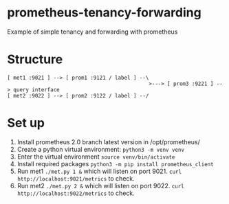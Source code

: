 # prometheus-tenancy-forwarding
Example of simple tenancy and forwarding with prometheus

# Structure

    [ met1 :9021 ] --> [ prom1 :9121 / label ] --\
                                                  >---> [ prom3 :9221 ] --> query interface
    [ met2 :9022 ] --> [ prom2 :9122 / label ] --/


# Set up

1. Install prometheus 2.0 branch latest version in /opt/prometheus/
2. Create a python virtual environment: `python3 -m venv venv`
3. Enter the virtual environment `source venv/bin/activate`
4. Install required packages `python3 -m pip install prometheus_client`
5. Run met1 `./met.py 1 &` which will listen on port 9021. `curl http://localhost:9021/metrics` to check.
6. Run met2 `./met.py 2 &` which will listen on port 9022. `curl http://localhost:9022/metrics` to check.

